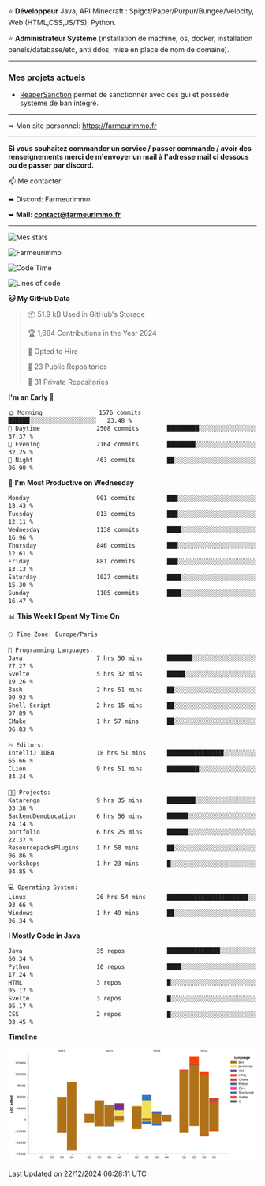 ⭐ **Développeur** Java, API Minecraft : Spigot/Paper/Purpur/Bungee/Velocity, Web (HTML,CSS,JS/TS), Python.

⭐ **Administrateur Système** (installation de machine, os, docker, installation panels/database/etc, anti ddos, mise en place de nom de domaine).

---

### Mes projets actuels
- [ReaperSanction](https://www.spigotmc.org/resources/reapersanction.89580/) permet de sanctionner avec des gui et possède système de ban intégré.

---

➥ Mon site personnel: https://farmeurimmo.fr

---

**Si vous souhaitez commander un service / passer commande / avoir des renseignements merci de m'envoyer un mail à l'adresse mail ci dessous ou de passer par discord.**

📫 Me contacter:
 
   ➥ Discord: Farmeurimmo
   
   ➥ **Mail: contact@farmeurimmo.fr**

---

![Mes stats](https://github-readme-stats.farmeurimmo.fr/api?username=Farmeurimmo&count_private=true&show_icons=true&theme=radical)

<img src="https://komarev.com/ghpvc/?username=Farmeurimmo" alt="Farmeurimmo" />

<!--START_SECTION:waka-->
![Code Time](http://img.shields.io/badge/Code%20Time-1%2C723%20hrs%2037%20mins-blue)

![Lines of code](https://img.shields.io/badge/From%20Hello%20World%20I%27ve%20Written-772.3%20thousand%20lines%20of%20code-blue)

**🐱 My GitHub Data** 

> 📦 51.9 kB Used in GitHub's Storage 
 > 
> 🏆 1,684 Contributions in the Year 2024
 > 
> 💼 Opted to Hire
 > 
> 📜 23 Public Repositories 
 > 
> 🔑 31 Private Repositories 
 > 
**I'm an Early 🐤** 

```text
🌞 Morning                1576 commits        ██████░░░░░░░░░░░░░░░░░░░   23.48 % 
🌆 Daytime                2508 commits        █████████░░░░░░░░░░░░░░░░   37.37 % 
🌃 Evening                2164 commits        ████████░░░░░░░░░░░░░░░░░   32.25 % 
🌙 Night                  463 commits         ██░░░░░░░░░░░░░░░░░░░░░░░   06.90 % 
```
📅 **I'm Most Productive on Wednesday** 

```text
Monday                   901 commits         ███░░░░░░░░░░░░░░░░░░░░░░   13.43 % 
Tuesday                  813 commits         ███░░░░░░░░░░░░░░░░░░░░░░   12.11 % 
Wednesday                1138 commits        ████░░░░░░░░░░░░░░░░░░░░░   16.96 % 
Thursday                 846 commits         ███░░░░░░░░░░░░░░░░░░░░░░   12.61 % 
Friday                   881 commits         ███░░░░░░░░░░░░░░░░░░░░░░   13.13 % 
Saturday                 1027 commits        ████░░░░░░░░░░░░░░░░░░░░░   15.30 % 
Sunday                   1105 commits        ████░░░░░░░░░░░░░░░░░░░░░   16.47 % 
```


📊 **This Week I Spent My Time On** 

```text
🕑︎ Time Zone: Europe/Paris

💬 Programming Languages: 
Java                     7 hrs 50 mins       ███████░░░░░░░░░░░░░░░░░░   27.27 % 
Svelte                   5 hrs 32 mins       █████░░░░░░░░░░░░░░░░░░░░   19.26 % 
Bash                     2 hrs 51 mins       ██░░░░░░░░░░░░░░░░░░░░░░░   09.93 % 
Shell Script             2 hrs 15 mins       ██░░░░░░░░░░░░░░░░░░░░░░░   07.89 % 
CMake                    1 hr 57 mins        ██░░░░░░░░░░░░░░░░░░░░░░░   06.83 % 

🔥 Editors: 
IntelliJ IDEA            18 hrs 51 mins      ████████████████░░░░░░░░░   65.66 % 
CLion                    9 hrs 51 mins       █████████░░░░░░░░░░░░░░░░   34.34 % 

🐱‍💻 Projects: 
Katarenga                9 hrs 35 mins       ████████░░░░░░░░░░░░░░░░░   33.38 % 
BackendDemoLocation      6 hrs 56 mins       ██████░░░░░░░░░░░░░░░░░░░   24.14 % 
portfolio                6 hrs 25 mins       ██████░░░░░░░░░░░░░░░░░░░   22.37 % 
ResourcepacksPlugins     1 hr 58 mins        ██░░░░░░░░░░░░░░░░░░░░░░░   06.86 % 
workshops                1 hr 23 mins        █░░░░░░░░░░░░░░░░░░░░░░░░   04.85 % 

💻 Operating System: 
Linux                    26 hrs 54 mins      ███████████████████████░░   93.66 % 
Windows                  1 hr 49 mins        ██░░░░░░░░░░░░░░░░░░░░░░░   06.34 % 
```

**I Mostly Code in Java** 

```text
Java                     35 repos            ███████████████░░░░░░░░░░   60.34 % 
Python                   10 repos            ████░░░░░░░░░░░░░░░░░░░░░   17.24 % 
HTML                     3 repos             █░░░░░░░░░░░░░░░░░░░░░░░░   05.17 % 
Svelte                   3 repos             █░░░░░░░░░░░░░░░░░░░░░░░░   05.17 % 
CSS                      2 repos             █░░░░░░░░░░░░░░░░░░░░░░░░   03.45 % 
```



**Timeline**

![Lines of Code chart](https://raw.githubusercontent.com/Farmeurimmo/Farmeurimmo/main/assets/bar_graph.png)


 Last Updated on 22/12/2024 06:28:11 UTC
<!--END_SECTION:waka-->
